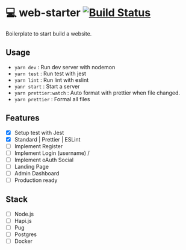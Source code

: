 # :computer: web-starter [![Build Status](https://semaphoreci.com/api/v1/phonbopit/web-starter/branches/master/badge.svg)](https://semaphoreci.com/phonbopit/web-starter)

Boilerplate to start build a website.

## Usage

- `yarn dev` : Run dev server with nodemon
- `yarn test` : Run test with jest
- `yarn lint` : Run lint with eslint
- `yanr start` : Start a server
- `yarn prettier:watch` : Auto format with prettier when file changed.
- `yarn prettier` : Formal all files

## Features

- [x] Setup test with Jest
- [x] Standard | Prettier | ESLint
- [ ] Implement Register
- [ ] Implement Login (username) /
- [ ] Implement oAuth Social
- [ ] Landing Page
- [ ] Admin Dashboard
- [ ] Production ready

## Stack

- [ ] Node.js
- [ ] Hapi.js
- [ ] Pug
- [ ] Postgres
- [ ] Docker
